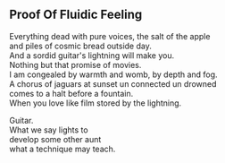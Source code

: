 Proof Of Fluidic Feeling
------------------------
Everything dead with pure voices, the salt of the apple  
and piles of cosmic bread outside day.  
And a sordid guitar's lightning will make you.  
Nothing but that promise of movies.  
I am congealed by warmth and womb, by depth and fog.  
A chorus of jaguars at sunset un connected un drowned  
comes to a halt before a fountain.  
When you love like film stored by the lightning.  
  
Guitar.  
What we say lights to  
develop some other aunt  
what a technique may teach.  
